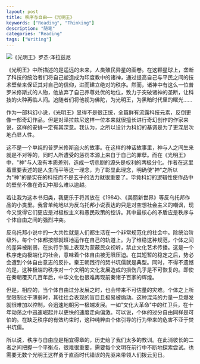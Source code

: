 ```yaml
---
layout: post
title: 秩序与自由——《光明王》
keywords: ["Reading", "Thinking"]
description: "随笔"
categories: "Reading"
tags: ["Writing"]
---
```


![《光明王》罗杰·泽拉兹尼](http://upload-images.jianshu.io/upload_images/2160769-29788403b8992946.jpg?imageMogr2/auto-orient/strip%7CimageView2/2/w/1080/q/50)


《光明王》中所描述的是遥远的未来，人类殖民异星的画卷。在这颗星球上，垄断了科技的统治者们将自己塑造成为印度教中的诸神，通过提高自己与平民之间的技术壁垒来保证其对自己的信仰，进而建立绝对的秩序。然而，诸神中有这么一位普罗米修斯式的人物，他放弃了自己养尊处优的地位，致力于突破诸神的垄断，让科技的火种再临人间。追随者们将他视为佛陀，为光明王，为黑暗时代里的曙光……

作为一部科幻小说，《光明王》显得不是很正统，全篇鲜有流露科技元素，反倒更像一部奇幻作品。但是对泽拉兹尼这样一位本来就很擅长进行奇幻创作的作家来说，这样的安排一定有其深意。我认为，之所以设计为科幻的基调是为了更深层次地凸显人性。

这不是一个单纯的普罗米修斯盗火的故事。在这样的神话故事里，神与人之间生来就是不对等的，同时人所遭受的惩罚本源上来自于自己的罪孽。而在《光明王》中，"神"与人没有本质差别，造成一切悲剧的源头是权利的两极分化。作者在这里着重要表述的是人生而平等这一理念，为了彰显此理念，明确使"神"之所以为"神"的是实在的科技而不是玄乎的法力就很重要了。毕竟科幻的逻辑性使作品中的壁垒不像在奇幻中那么难以逾越。

若让我为这本书归类，我更乐于将其放在《1984》、《美丽新世界》等反乌托邦作品的小类里。我曾单纯地以为反乌托邦小说表达的只是对空想社会主义的嘲讽，现今又觉得它们更应是对极权主义和愚民政策的控诉。其中最核心的矛盾应是秩序与个体自由之间的强烈冲突。

反乌托邦小说中的一大共性就是人们都生活在一个非常规范化的社会中。除统治阶级外，每个个体都按部就班地运作在自己的轨道上。为了维稳这种规范，个体之间的差异被削弱，在执行手腕上表现为蒙蔽民众视听，禁止文化艺术传播。这是一个秩序走向极端化的社会，意味着个体自由被无限压迫。在其短暂的稳定之后，势必会遭到个体自由意志的反扑。秦王朝践行的焚书坑儒就是典型。同时，不得不遗憾的是，这种极端的秩序对一个文明的文化发展造成的损伤几乎是不可恢复的。即使在秦朝覆灭几百年后，中华文化也很难再现前秦诸子百家的辉煌。

但是，相应的，当个体自由过分发展之时，也会带来不可估量的灾难。个体之上所受限制过于薄弱时，其往往会表现的盲目且极易被煽动。这种混沌的力量一旦爆发就很难加以控制，会迅速地朝另一极端发展。一如"文化大革命"中的红卫兵，在十年动荡之中迅速崛起并以更快的速度走向偏激。可以说，个体的过分自由同样是可怕的。在缺乏秩序的有效约束时，这种纯粹由个体引导的行为带来的危害不亚于焚书坑儒。

所以说，秩序与自由应是相宜得章的，历史给了我们太多的教训。在此消彼长的二者之间把握一个平衡点，很难很重要，需要每个文明在前行中不断地探索尝试。也需要无数个光明王这样勇于直面时代错误的先驱来带领人们拨云见日。
